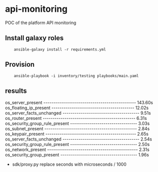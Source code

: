 # api-monitoring
POC of the platform API monitoring

## Install galaxy roles
```
    ansible-galaxy install -r requirements.yml
```

## Provision
```
    ansible-playbook -i inventory/testing playbooks/main.yaml
```


## results

  os_server_present ----------------------------------------------- 143.60s
  os_floating_ip_present ------------------------------------------ 12.02s
  os_server_facts_unchanged --------------------------------------- 9.51s
  os_router_present ----------------------------------------------- 6.31s
  os_security_group_rule_present ---------------------------------- 3.03s
  os_subnet_present ----------------------------------------------- 2.84s
  os_keypair_present ---------------------------------------------- 2.65s
  os_server_facts_unchanged --------------------------------------- 2.54s
  os_security_group_rule_present ---------------------------------- 2.50s
  os_network_present ---------------------------------------------- 2.31s
  os_security_group_present --------------------------------------- 1.96s



- sdk/proxy.py replace seconds with microseconds / 1000
